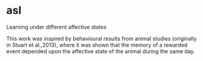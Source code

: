 # asl
Learning under different affective states

This work was inspired by behavioural results from animal studies (originally in Stuart et al.,2013), where it was shown that the memory of a rewarded event depended upon the affective state of the animal during the same day.

